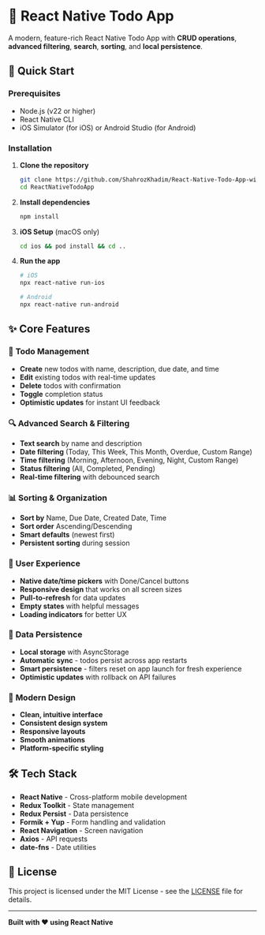 # 📱 React Native Todo App

A modern, feature-rich React Native Todo App with **CRUD operations**, **advanced filtering**, **search**, **sorting**, and **local persistence**.

## 🚀 Quick Start

### Prerequisites
- Node.js (v22 or higher)
- React Native CLI
- iOS Simulator (for iOS) or Android Studio (for Android)

### Installation

1. **Clone the repository**
   ```bash
   git clone https://github.com/ShahrozKhadim/React-Native-Todo-App-with-Redux-Toolkit.git
   cd ReactNativeTodoApp
   ```

2. **Install dependencies**
   ```bash
   npm install
   ```

3. **iOS Setup** (macOS only)
   ```bash
   cd ios && pod install && cd ..
   ```

4. **Run the app**
   ```bash
   # iOS
   npx react-native run-ios
   
   # Android
   npx react-native run-android
   ```

## ✨ Core Features

### 📝 **Todo Management**
- **Create** new todos with name, description, due date, and time
- **Edit** existing todos with real-time updates
- **Delete** todos with confirmation
- **Toggle** completion status
- **Optimistic updates** for instant UI feedback

### 🔍 **Advanced Search & Filtering**
- **Text search** by name and description
- **Date filtering** (Today, This Week, This Month, Overdue, Custom Range)
- **Time filtering** (Morning, Afternoon, Evening, Night, Custom Range)
- **Status filtering** (All, Completed, Pending)
- **Real-time filtering** with debounced search

### 📊 **Sorting & Organization**
- **Sort by** Name, Due Date, Created Date, Time
- **Sort order** Ascending/Descending
- **Smart defaults** (newest first)
- **Persistent sorting** during session

### 📱 **User Experience**
- **Native date/time pickers** with Done/Cancel buttons
- **Responsive design** that works on all screen sizes
- **Pull-to-refresh** for data updates
- **Empty states** with helpful messages
- **Loading indicators** for better UX

### 💾 **Data Persistence**
- **Local storage** with AsyncStorage
- **Automatic sync** - todos persist across app restarts
- **Smart persistence** - filters reset on app launch for fresh experience
- **Optimistic updates** with rollback on API failures

### 🎨 **Modern Design**
- **Clean, intuitive interface**
- **Consistent design system**
- **Responsive layouts**
- **Smooth animations**
- **Platform-specific styling**

## 🛠️ Tech Stack

- **React Native** - Cross-platform mobile development
- **Redux Toolkit** - State management
- **Redux Persist** - Data persistence
- **Formik + Yup** - Form handling and validation
- **React Navigation** - Screen navigation
- **Axios** - API requests
- **date-fns** - Date utilities

## 📄 License

This project is licensed under the MIT License - see the [LICENSE](LICENSE) file for details.

---

**Built with ❤️ using React Native**